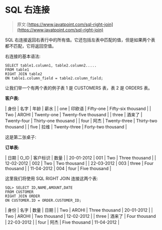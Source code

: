 # SQL 右连接

> 原文:[https://www.javatpoint.com/sql-right-join](https://www.javatpoint.com/sql-right-join)

SQL 右连接返回右表行中的所有值。它还包括左表中匹配的值，但是如果两个表都不匹配，它将返回空值。

右连接的基本语法:

```
SELECT table1.column1, table2.column2.....
FROM table1 
RIGHT JOIN table2
ON table1.column_field = table2.column_field;

```

让我们举一个有两个表的例子表 1 是 CUSTOMERS 表，表 2 是 ORDERS 表。

**客户表:**

| 身份 | 名字 | 年龄 | 薪水 |
| one | 印欧语 | Fifty-one | Fifty-six thousand |
| Two | AROHI | Twenty-one | Twenty-five thousand |
| three | 酒来了 | Twenty-four | Thirty-one thousand |
| four | 阿杰 | Twenty-three | Thirty-two thousand |
| five | 拉维 | Twenty-three | Forty-two thousand |

这是第二张桌子:

**订单表:**

| 日期 | O_ID | 客户标识 | 数量 |
| 20-01-2012 | 001 | Two | Three thousand |
| 12-02-2012 | 002 | Two | Two thousand |
| 22-03-2012 | 003 | three | Four thousand |
| 11-04-2012 | 004 | four | Five thousand |

这里我们将使用 SQL RIGHT JOIN 连接这两个表:

```
SQL> SELECT ID,NAME,AMOUNT,DATE
FROM CUSTOMER
RIGHT JOIN ORDER
ON CUSTOMER.ID = ORDER.CUSTOMER_ID;

```

| 身份 | 名字 | 数量 | 日期 |
| Two | AROHI | Three thousand | 20-01-2012 |
| Two | AROHI | Two thousand | 12-02-2012 |
| three | 酒来了 | Four thousand | 22-03-2012 |
| four | 阿杰 | Five thousand | 11-04-2012 |